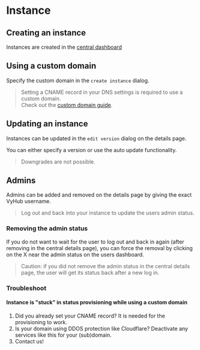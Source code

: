 # Instance

## Creating an instance

Instances are created in the [central dashboard](https://vyhub.net/dashboard)


## Using a custom domain

Specify the custom domain in the `create instance` dialog.

> Setting a CNAME record in your DNS settings is required to use a custom domain.  
> Check out the [custom domain guide](custom_domain.md).

## Updating an instance

Instances can be updated in the `edit version` dialog on the details page.  

You can either specify a version or use the auto update functionality.

> Downgrades are not possible.

## Admins

Admins can be added and removed on the details page by giving the exact VyHub username.

> Log out and back into your instance to update the users admin status.

### Removing the admin status
If you do not want to wait for the user to log out and back in again (after removing in the central details page),
you can force the removal by clicking on the X near the admin status on the users dashboard. 

> Caution: if you did not remove the admin status in the central details page, the user will get its status back after a new log in.


### Troubleshoot

#### Instance is "stuck" in status provisioning while using a custom domain

1. Did you already set your CNAME record? It is needed for the provisioning to work.
2. Is your domain using DDOS protection like Cloudflare? Deactivate any services like this for your (sub)domain.
3. Contact us!
